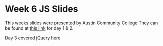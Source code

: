 # Week 6 JS Slides

This weeks slides were presented by Austin Community College
They can be found at [this link](https://docs.google.com/presentation/d/1CG6qRVUVvWsf_fiQjKtohxZBwmpU3Ng8kIM8ej54sS4/edit#slide=id.p) for day 1 & 2.

Day 3 covered [jQuery here](https://docs.google.com/presentation/d/1ZsdzmACppxavnY0l2QfDNkBZwkefYt3vVzjozHVttW0/edit#slide=id.gc51d105d3e_0_1851)
